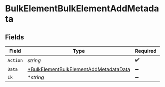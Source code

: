 # BulkElementBulkElementAddMetadata


## Fields

| Field                                                                                                  | Type                                                                                                   | Required                                                                                               | Description                                                                                            |
| ------------------------------------------------------------------------------------------------------ | ------------------------------------------------------------------------------------------------------ | ------------------------------------------------------------------------------------------------------ | ------------------------------------------------------------------------------------------------------ |
| `Action`                                                                                               | *string*                                                                                               | :heavy_check_mark:                                                                                     | N/A                                                                                                    |
| `Data`                                                                                                 | [*BulkElementBulkElementAddMetadataData](../../models/shared/bulkelementbulkelementaddmetadatadata.md) | :heavy_minus_sign:                                                                                     | N/A                                                                                                    |
| `Ik`                                                                                                   | **string*                                                                                              | :heavy_minus_sign:                                                                                     | N/A                                                                                                    |